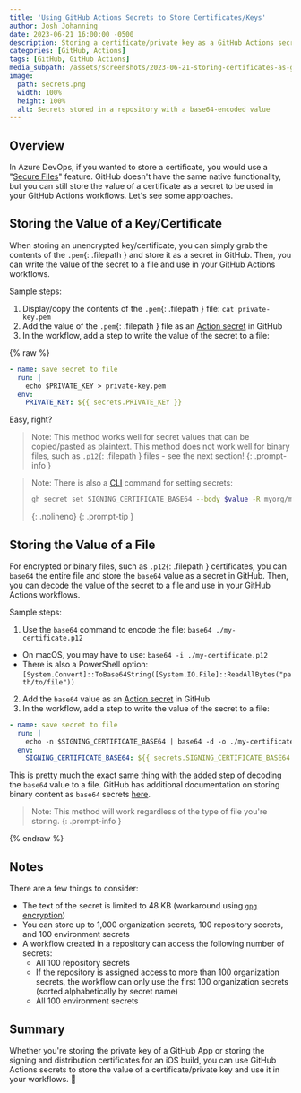 ```yaml
---
title: 'Using GitHub Actions Secrets to Store Certificates/Keys'
author: Josh Johanning
date: 2023-06-21 16:00:00 -0500
description: Storing a certificate/private key as a GitHub Actions secret
categories: [GitHub, Actions]
tags: [GitHub, GitHub Actions]
media_subpath: /assets/screenshots/2023-06-21-storing-certificates-as-github-secrets
image:
  path: secrets.png
  width: 100%
  height: 100%
  alt: Secrets stored in a repository with a base64-encoded value
---
```


## Overview

In Azure DevOps, if you wanted to store a certificate, you would use a "[Secure Files](https://learn.microsoft.com/en-us/azure/devops/pipelines/library/secure-files?view=azure-devops)" feature. GitHub doesn't have the same native functionality, but you can still store the value of a certificate as a secret to be used in your GitHub Actions workflows. Let's see some approaches.

## Storing the Value of a Key/Certificate

When storing an unencrypted key/certificate, you can simply grab the contents of the `.pem`{: .filepath } and store it as a secret in GitHub. Then, you can write the value of the secret to a file and use in your GitHub Actions workflows.

Sample steps:

1. Display/copy the contents of the `.pem`{: .filepath } file: `cat private-key.pem`
2. Add the value of the `.pem`{: .filepath } file as an [Action secret](https://docs.github.com/en/actions/security-guides/encrypted-secrets) in GitHub
3. In the workflow, add a step to write the value of the secret to a file:

{% raw %}

```yml
- name: save secret to file
  run: | 
    echo $PRIVATE_KEY > private-key.pem
  env:
    PRIVATE_KEY: ${{ secrets.PRIVATE_KEY }}
```

Easy, right?

> Note: This method works well for secret values that can be copied/pasted as plaintext. This method does not work well for binary files, such as `.p12`{: .filepath } files - see the next section!
{: .prompt-info }

> Note: There is also a [CLI](https://cli.github.com/manual/gh_secret) command for setting secrets: 
> ```sh
> gh secret set SIGNING_CERTIFICATE_BASE64 --body $value -R myorg/myrepo
> ```
> {: .nolineno}
{: .prompt-tip }

## Storing the Value of a File

For encrypted or binary files, such as `.p12`{: .filepath } certificates, you can `base64` the entire file and store the `base64` value as a secret in GitHub. Then, you can decode the value of the secret to a file and use in your GitHub Actions workflows.

Sample steps:

1. Use the `base64` command to encode the file: `base64 ./my-certificate.p12`
  - On macOS, you may have to use: `base64 -i ./my-certificate.p12`
  - There is also a PowerShell option: `[System.Convert]::ToBase64String([System.IO.File]::ReadAllBytes("path/to/file"))`
2. Add the `base64` value as an [Action secret](https://docs.github.com/en/actions/security-guides/encrypted-secrets) in GitHub
3. In the workflow, add a step to write the value of the secret to a file:

```yml
- name: save secret to file
  run: | 
    echo -n $SIGNING_CERTIFICATE_BASE64 | base64 -d -o ./my-certificate.p12
  env:
    SIGNING_CERTIFICATE_BASE64: ${{ secrets.SIGNING_CERTIFICATE_BASE64 }}
```

This is pretty much the exact same thing with the added step of decoding the `base64` value to a file. GitHub has additional documentation on storing binary content as `base64` secrets [here](https://docs.github.com/en/actions/security-guides/encrypted-secrets#storing-base64-binary-blobs-as-secrets).

> Note: This method will work regardless of the type of file you're storing.
{: .prompt-info }

{% endraw %}

## Notes

There are a few things to consider:

- The text of the secret is limited to 48 KB (workaround using [`gpg` encryption](https://docs.github.com/en/actions/security-guides/encrypted-secrets#storing-large-secrets))
- You can store up to 1,000 organization secrets, 100 repository secrets, and 100 environment secrets
- A workflow created in a repository can access the following number of secrets:
  - All 100 repository secrets
  - If the repository is assigned access to more than 100 organization secrets, the workflow can only use the first 100 organization secrets (sorted alphabetically by secret name)
  - All 100 environment secrets

## Summary

Whether you're storing the private key of a GitHub App or storing the signing and distribution certificates for an iOS build, you can use GitHub Actions secrets to store the value of a certificate/private key and use it in your workflows. 🚀
